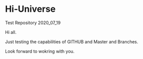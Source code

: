 # Hi-Universe
Test Repository 2020_07_19

Hi all.  

Just testing the capabilities of GITHUB and Master and Branches.  

Look forward to wokring with you.   
